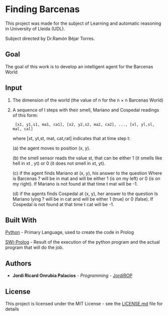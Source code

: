 # Finding Barcenas
This project was made for the subject of Learning and automatic reasoning in University of Lleida (UDL).

Subject directed by Dr.Ramón Béjar Torres.

## Goal
The goal of this work is to develop an intelligent agent for the Barcenas World

## Input
1. The dimension of the world (the value of n for the n × n Barcenas World)
2. A sequence of l steps with their smell, Mariano and Cospedal readings of this form:

        [x1, y1,s1, ma1, ca1], [x2, y2,s2, ma2, ca2], ..., [xl, yl,sl, mal, cal]
        
    where [xt, yt,st, mat, cat,rat] indicates that at time step t:
    
    (a) the agent moves to position (x, y).
    
    (b) the smell sensor reads the value st, that can be either 1 (it smells like hell in xt , yt) or 0 (it does not smell in xt, yt).
    
    (c) if the agent finds Mariano at (x, y), his answer to the question Where is Barcenas ? will be in mat and will be either 1 (is on my left) or 0 (is on my right). If Mariano is not found at that time t mat will be -1.
    
    (d) if the agents finds Cospedal at (x, y), her answer to the question Is Mariano lying ? will be in cat and will be either 1 (true) or 0 (false). If Cospedal is not found at that time t cat will be -1.

## Built With
[Python](https://www.python.org/) - Primary Language, used to create the code in Prolog

[SWI-Prolog](http://www.swi-prolog.org/) - Result of the execution of the python program and the actual program that will do the job.

## Authors
* **Jordi Ricard Onrubia Palacios** - *Programming* - [JordiROP](https://github.com/JordiROP)

## License

This project is licensed under the MIT License - see the [LICENSE.md](LICENSE.md) file for details

